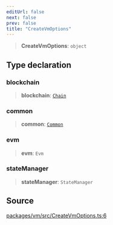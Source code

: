 ```yaml
---
editUrl: false
next: false
prev: false
title: "CreateVmOptions"
---
```


> **CreateVmOptions**: `object`

## Type declaration

### blockchain

> **blockchain**: [`Chain`](/reference/tevm/blockchain/type-aliases/chain/)

### common

> **common**: [`Common`](/reference/tevm/common/type-aliases/common/)

### evm

> **evm**: `Evm`

### stateManager

> **stateManager**: `StateManager`

## Source

[packages/vm/src/CreateVmOptions.ts:6](https://github.com/evmts/tevm-monorepo/blob/main/packages/vm/src/CreateVmOptions.ts#L6)
